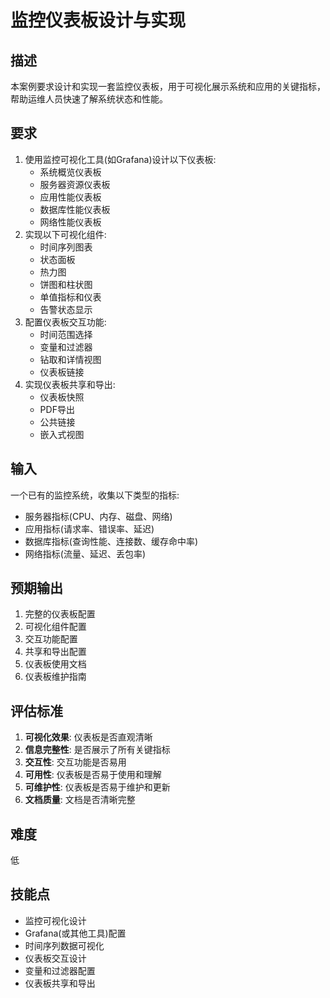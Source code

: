 # 监控仪表板设计与实现

## 描述

本案例要求设计和实现一套监控仪表板，用于可视化展示系统和应用的关键指标，帮助运维人员快速了解系统状态和性能。

## 要求

1. 使用监控可视化工具(如Grafana)设计以下仪表板:
   - 系统概览仪表板
   - 服务器资源仪表板
   - 应用性能仪表板
   - 数据库性能仪表板
   - 网络性能仪表板
2. 实现以下可视化组件:
   - 时间序列图表
   - 状态面板
   - 热力图
   - 饼图和柱状图
   - 单值指标和仪表
   - 告警状态显示
3. 配置仪表板交互功能:
   - 时间范围选择
   - 变量和过滤器
   - 钻取和详情视图
   - 仪表板链接
4. 实现仪表板共享和导出:
   - 仪表板快照
   - PDF导出
   - 公共链接
   - 嵌入式视图

## 输入

一个已有的监控系统，收集以下类型的指标:
- 服务器指标(CPU、内存、磁盘、网络)
- 应用指标(请求率、错误率、延迟)
- 数据库指标(查询性能、连接数、缓存命中率)
- 网络指标(流量、延迟、丢包率)

## 预期输出

1. 完整的仪表板配置
2. 可视化组件配置
3. 交互功能配置
4. 共享和导出配置
5. 仪表板使用文档
6. 仪表板维护指南

## 评估标准

1. **可视化效果**: 仪表板是否直观清晰
2. **信息完整性**: 是否展示了所有关键指标
3. **交互性**: 交互功能是否易用
4. **可用性**: 仪表板是否易于使用和理解
5. **可维护性**: 仪表板是否易于维护和更新
6. **文档质量**: 文档是否清晰完整

## 难度

低

## 技能点

- 监控可视化设计
- Grafana(或其他工具)配置
- 时间序列数据可视化
- 仪表板交互设计
- 变量和过滤器配置
- 仪表板共享和导出